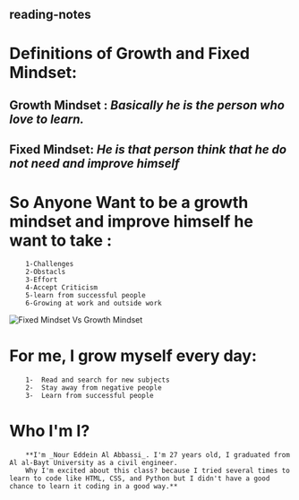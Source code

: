 ## reading-notes
# Definitions of Growth and Fixed Mindset:

## **Growth Mindset** : *Basically he is the person who love to learn.*
## **Fixed Mindset**: *He is that person think that he do not need and improve himself*


# So Anyone Want to be a growth mindset and improve himself he want to take :
        1-Challenges 
        2-Obstacls
        3-Effort
        4-Accept Criticism
        5-learn from successful people 
        6-Growing at work and outside work 
        
![Fixed Mindset Vs Growth Mindset](https://3kllhk1ibq34qk6sp3bhtox1-wpengine.netdna-ssl.com/wp-content/uploads/NewGrowthMindset2.png)

# For me, I grow myself every day:
        1-	Read and search for new subjects
        2-	Stay away from negative people 
        3-	Learn from successful people 

# Who I'm I?
        **I'm _Nour Eddein Al Abbassi_. I'm 27 years old, I graduated from Al al-Bayt University as a civil engineer.
        Why I'm excited about this class? because I tried several times to learn to code like HTML, CSS, and Python but I didn't have a good chance to learn it coding in a good way.**